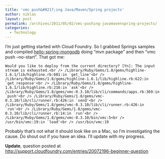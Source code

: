 ```yaml
---
title: 'vmc push&#8217;ing Java/Maven/Spring projects'
author: niklas
layout: post
permalink: /archives/2011/05/02/vmc-pushing-javamavenspring-projects/
categories:
  - Technology
---
```

I&#8217;m just getting started with Cloud Foundry. So I grabbed Springs samples and compiled <a href="https://github.com/SpringSource/cloudfoundry-samples/wiki/Spring-hello-sample-application" class="broken_link">hello-spring-mongodb</a> doing &#8220;mvn package&#8221; and then &#8220;vmc push &#8211;no-start&#8221;. That got me:

``Would you like to deploy from the current directory? [Yn]: The input stream is exhausted.<br />
/Library/Ruby/Gems/1.8/gems/highline-1.6.1/lib/highline.rb:601:in `get_line'<br />
/Library/Ruby/Gems/1.8/gems/highline-1.6.1/lib/highline.rb:622:in `get_response'<br />
/Library/Ruby/Gems/1.8/gems/highline-1.6.1/lib/highline.rb:216:in `ask'<br />
/Library/Ruby/Gems/1.8/gems/vmc-0.3.10/lib/cli/commands/apps.rb:369:in `push'<br />
/Library/Ruby/Gems/1.8/gems/vmc-0.3.10/lib/cli/runner.rb:426:in `send'<br />
/Library/Ruby/Gems/1.8/gems/vmc-0.3.10/lib/cli/runner.rb:426:in `run'<br />
/Library/Ruby/Gems/1.8/gems/vmc-0.3.10/lib/cli/runner.rb:14:in `run'<br />
/Library/Ruby/Gems/1.8/gems/vmc-0.3.10/bin/vmc:5<br />
/usr/bin/vmc:19:in `load'<br />
/usr/bin/vmc:19``

Probably that&#8217;s not what it should look like on a Mac, so I&#8217;m investigating the cause. Do shout out if you have an idea. I&#8217;ll update with my progress.

**Update**, question posted at <a href="http://support.cloudfoundry.com/entries/20072196-beginner-question" class="broken_link">http://support.cloudfoundry.com/entries/20072196-beginner-question</a>
